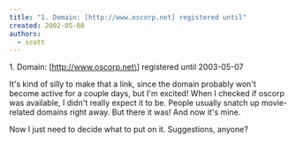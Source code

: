 ```yaml
---
title: "1. Domain: [http://www.oscorp.net] registered until"
created: 2002-05-08
authors: 
  - scott
---
```


1\. Domain: \[http://www.oscorp.net\] registered until 2003-05-07  
  
It's kind of silly to make that a link, since the domain probably won't become active for a couple days, but I'm excited! When I checked if oscorp was available, I didn't really expect it to be. People usually snatch up movie-related domains right away. But there it was! And now it's mine.  
  
Now I just need to decide what to put on it. Suggestions, anyone?
